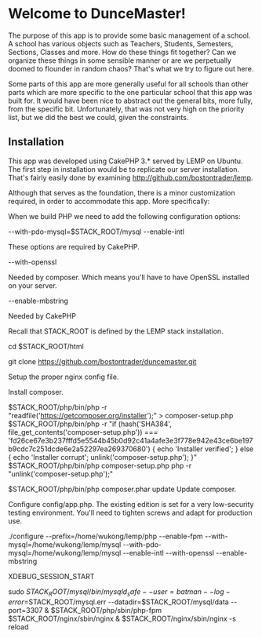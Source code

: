 # Welcome to DunceMaster!

The purpose of this app is to provide some basic management of a school.  A school has various objects such 
as Teachers, Students, Semesters, Sections, Classes and more. How do these things fit together? Can we organize
these things in some sensible manner or are we perpetually doomed to flounder in random chaos?  That's what we 
try to figure out here.

Some parts of this app are more generally useful for all schools than other parts which are more
specific to the one particular school that this app was built for.  It would have been nice to abstract
out the general bits, more fully, from the specific bit.  Unfortunately, that was not very high on the
priority list, but we did the best we could, given the constraints.

## Installation

This app was developed using CakePHP 3.* served by LEMP on Ubuntu.  The first step in installation would 
be to replicate our server installation.  That's fairly easily done by examining http://github.com/bostontrader/lemp.

Although that serves as the foundation, there is a minor customization required, in order to 
accommodate this app.  More specifically:

When we build PHP we need to add the following configuration options:

--with-pdo-mysql=$STACK_ROOT/mysql
--enable-intl

These options are required by CakePHP.

--with-openssl

Needed by composer. Which means you'll have to have OpenSSL installed on your server.

--enable-mbstring

Needed by CakePHP

Recall that STACK_ROOT is defined by the LEMP stack installation.

cd $STACK_ROOT/html

git clone https://github.com/bostontrader/duncemaster.git

Setup the proper nginx config file.

Install composer.

$STACK_ROOT/php/bin/php -r "readfile('https://getcomposer.org/installer');" > composer-setup.php
$STACK_ROOT/php/bin/php -r "if (hash('SHA384', file_get_contents('composer-setup.php')) === 'fd26ce67e3b237fffd5e5544b45b0d92c41a4afe3e3f778e942e43ce6be197b9cdc7c251dcde6e2a52297ea269370680') { echo 'Installer verified'; } else { echo 'Installer corrupt'; unlink('composer-setup.php'); }"
$STACK_ROOT/php/bin/php composer-setup.php
php -r "unlink('composer-setup.php');"




$STACK_ROOT/php/bin/php composer.phar update
Update composer.

Configure config/app.php. The existing edition is set for a very low-security testing
environment.  You'll need to tighten screws and adapt for production use.
  
./configure --prefix=/home/wukong/lemp/php --enable-fpm --with-mysql=/home/wukong/lemp/mysql --with-pdo-mysql=/home/wukong/lemp/mysql --enable-intl --with-openssl --enable-mbstring


XDEBUG_SESSION_START

sudo $STACK_ROOT/mysql/bin/mysqld_safe --user=batman --log-error=$STACK_ROOT/mysql.err --datadir=$STACK_ROOT/mysql/data --port=3307 &
$STACK_ROOT/php/sbin/php-fpm
$STACK_ROOT/nginx/sbin/nginx &
$STACK_ROOT/nginx/sbin/nginx -s reload


